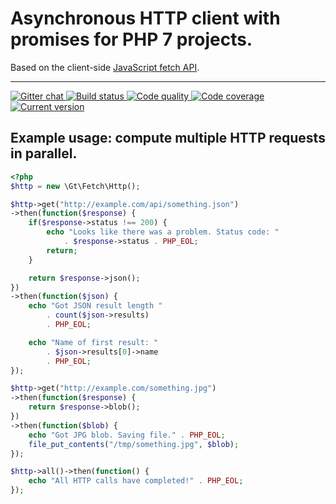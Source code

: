 # Asynchronous HTTP client with promises for PHP 7 projects.

Based on the client-side [JavaScript fetch API][fetch].

***

<a href="https://gitter.im/phpgt/fetch" target="_blank">
    <img src="https://img.shields.io/gitter/room/phpgt/fetch.svg?style=flat-square" alt="Gitter chat" />
</a>
<a href="https://circleci.com/gh/phpgt/fetch" target="_blank">
    <img src="https://img.shields.io/circleci/project/phpgt/fetch/master.svg?style=flat-square" alt="Build status" />
</a>
<a href="https://scrutinizer-ci.com/g/phpgt/fetch" target="_blank">
    <img src="https://img.shields.io/scrutinizer/g/phpgt/fetch/master.svg?style=flat-square" alt="Code quality" />
</a>
<a href="https://scrutinizer-ci.com/g/phpgt/fetch" target="_blank">
    <img src="https://img.shields.io/scrutinizer/coverage/g/phpgt/fetch/master.svg?style=flat-square" alt="Code coverage" />
</a>
<a href="https://packagist.org/packages/phpgt/fetch" target="_blank">
    <img src="https://img.shields.io/packagist/v/phpgt/fetch.svg?style=flat-square" alt="Current version" />
</a>

## Example usage: compute multiple HTTP requests in parallel.

```php
<?php
$http = new \Gt\Fetch\Http();

$http->get("http://example.com/api/something.json")
->then(function($response) {
	if($response->status !== 200) {
		echo "Looks like there was a problem. Status code: "
			. $response->status . PHP_EOL;
		return;
	}

    return $response->json();
})
->then(function($json) {
    echo "Got JSON result length "
    	. count($json->results)
    	. PHP_EOL;

    echo "Name of first result: "
    	. $json->results[0]->name
    	. PHP_EOL;
});

$http->get("http://example.com/something.jpg")
->then(function($response) {
    return $response->blob();
})
->then(function($blob) {
    echo "Got JPG blob. Saving file." . PHP_EOL;
    file_put_contents("/tmp/something.jpg", $blob);
});

$http->all()->then(function() {
    echo "All HTTP calls have completed!" . PHP_EOL;
});
```

[fetch]: https://developer.mozilla.org/en/docs/Web/API/Fetch_API
